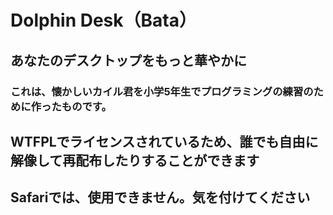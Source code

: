 <h1>Dolphin Desk（Bata）</h1>

<h2>あなたのデスクトップをもっと華やかに</h2>

<h3>これは、懐かしいカイル君を小学5年生でプログラミングの練習のために作ったものです。</h3>

## WTFPLでライセンスされているため、誰でも自由に解像して再配布したりすることができます

## Safariでは、使用できません。気を付けてください
